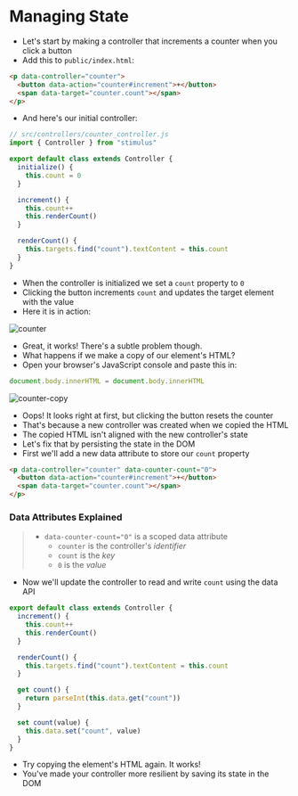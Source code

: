 # Managing State

* Let's start by making a controller that increments a counter when you click a button
* Add this to `public/index.html`:

```html
<p data-controller="counter">
  <button data-action="counter#increment">+</button>
  <span data-target="counter.count"></span>
</p>
```

* And here's our initial controller:

```js
// src/controllers/counter_controller.js
import { Controller } from "stimulus"

export default class extends Controller {
  initialize() {
    this.count = 0
  }

  increment() {
    this.count++
    this.renderCount()
  }

  renderCount() {
    this.targets.find("count").textContent = this.count
  }
}
```

* When the controller is initialized we set a `count` property to `0`
* Clicking the button increments `count` and updates the target element with the value
* Here it is in action:

![counter](https://user-images.githubusercontent.com/5355/34276147-1c20f558-e66e-11e7-9ae1-8ed731c65c16.gif)

* Great, it works! There's a subtle problem though.
* What happens if we make a copy of our element's HTML?
* Open your browser's JavaScript console and paste this in:

```js
document.body.innerHTML = document.body.innerHTML
```

![counter-copy](https://user-images.githubusercontent.com/5355/34276158-250cff9a-e66e-11e7-886f-5d62a74bce41.gif)

* Oops! It looks right at first, but clicking the button resets the counter
* That's because a new controller was created when we copied the HTML
* The copied HTML isn't aligned with the new controller's state
* Let's fix that by persisting the state in the DOM
* First we'll add a new data attribute to store our `count` property

```html
<p data-controller="counter" data-counter-count="0">
  <button data-action="counter#increment">+</button>
  <span data-target="counter.count"></span>
</p>
```

### Data Attributes Explained

> * `data-counter-count="0"` is a scoped data attribute
>   * `counter` is the controller's _identifier_
>   * `count` is the _key_
>   * `0` is the _value_

* Now we'll update the controller to read and write `count` using the data API

```js
export default class extends Controller {
  increment() {
    this.count++
    this.renderCount()
  }

  renderCount() {
    this.targets.find("count").textContent = this.count
  }

  get count() {
    return parseInt(this.data.get("count"))
  }

  set count(value) {
    this.data.set("count", value)
  }
}
```

* Try copying the element's HTML again. It works!
* You've made your controller more resilient by saving its state in the DOM
